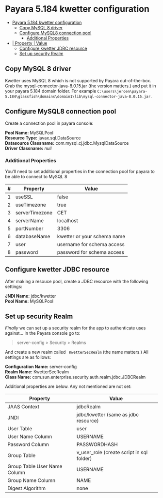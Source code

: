 # Payara 5.184 kwetter configuration

- [Payara 5.184 kwetter configuration](#payara-5184-kwetter-configuration)
  - [Copy MySQL 8 driver](#copy-mysql-8-driver)
  - [Configure MySQL8 connection pool](#configure-mysql8-connection-pool)
    - [Additional Properties](#additional-properties)
- [| Property | Value](#-property--value)
  - [Configure kwetter JDBC resource](#configure-kwetter-jdbc-resource)
  - [Set up security Realm](#set-up-security-realm)

## Copy MySQL 8 driver

Kwetter uses MySQL 8 which is not supported by Payara out-of-the-box. Grab the mysql-connector-java-8.0.15.jar (the version matters.) and put it in your payara 5.184 domain folder. For example `C:\users\jeroen\payara-5.184\glassfish\domains\domain1\lib\mysql-connector-java-8.0.15.jar`.

## Configure MySQL8 connection pool

Create a connection pool in payara console:

**Pool Name:** MySQLPool  
**Resource Type:** javax.sql.DataSource  
**Datasource Classname:** com.mysql.cj.jdbc.MysqlDataSource  
**Driver Classname:** *null*  

### Additional Properties

You'll need to set additional properties in the connection pool for payara to be able to connect to MySQL 8

| #   | Property        | Value
| --- | ------------    | ---
| 1   | useSSL          | false
| 2   | useTimezone     | true
| 3   | serverTimezone  | CET
| 4   | serverName      | localhost
| 5   | portNumber      | 3306
| 6   | databaseName    | kwetter or your schema name
| 7   | user            | username for schema access
| 8   | password        | password for schema access

## Configure kwetter JDBC resource

After making a resouce pool, create a JDBC resource with the following settings:

**JNDI Name:** jdbc/kwetter  
**Pool Name:** MySQLPool

## Set up security Realm

*Finally* we can set up a security realm for the app to authenticate uses against... In the Payara console go to:

> server-config > Security > Realms

And create a new realm called `	KwetterSecRealm` (the name matters.) All settings are as follows:

**Configuration Name:** server-config  
**Realm Name:** KwetterSecRealm  
**Class Name:** 
com.sun.enterprise.security.auth.realm.jdbc.JDBCRealm  

Additional properties are below. Any not mentioned are not set:

Property | Value
--- | --- 
JAAS Context | jdbcRealm
JNDI | jdbc/kwetter (same as jdbc resource)
User Table | user
User Name Column | USERNAME
Password Column | PASSWORDHASH
Group Table | v_user_role (create script in sql folder)
Group Table User Name Column | USERNAME
Group Name Column | NAME
Digest Algorithm | none
